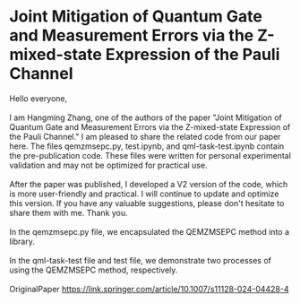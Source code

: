 # Joint Mitigation of Quantum Gate and Measurement Errors via the Z-mixed-state Expression of the Pauli Channel
Hello everyone, <br> <br>
I am Hangming Zhang, one of the authors of the paper "Joint Mitigation of Quantum Gate and Measurement Errors via the Z-mixed-state Expression of the Pauli Channel." I am pleased to share the related code from our paper here. The files qemzmsepc.py, test.ipynb, and qml-task-test.ipynb contain the pre-publication code. These files were written for personal experimental validation and may not be optimized for practical use. <br> <br>
After the paper was published, I developed a V2 version of the code, which is more user-friendly and practical. I will continue to update and optimize this version. If you have any valuable suggestions, please don't hesitate to share them with me. Thank you. <br> <br>
In the qemzmsepc.py file, we encapsulated the QEMZMSEPC method into a library. <br> <br>
In the qml-task-test file and test file, we demonstrate two processes of using the QEMZMSEPC method, respectively. <br> <br>
OriginalPaper https://link.springer.com/article/10.1007/s11128-024-04428-4 <br> <br>
